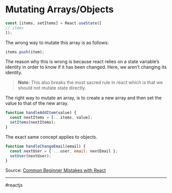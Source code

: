 # Mutating Arrays/Objects

```jsx
const [items, setItems] = React.useState([
// items
]);
```

The wrong way to mutate this array is as follows:

```jsx
items.push(item);
```

The reason why this is wrong is because react relies on a state variable’s identity in order to know if it has been changed. Here, we aren’t changing its identity.

> **Note**: This also breaks the most sacred rule in react which is that we should not mutate state directly.

The right way to mutate an array, is to create a new array and then set the value to that of the new array.

```jsx
function handleAddItem(value) {
  const nextItems = [...items, value];
  setItems(nextItems);
}
```

The exact same concept applies to objects.

```jsx
function handleChangeEmail(email) {
  const nextUser = { ...user, email: nextEmail };
  setUser(nextUser);
}
```

Source: [Common Beginner Mistakes with React](https://www.joshwcomeau.com/react/common-beginner-mistakes/)

---

#reactjs
